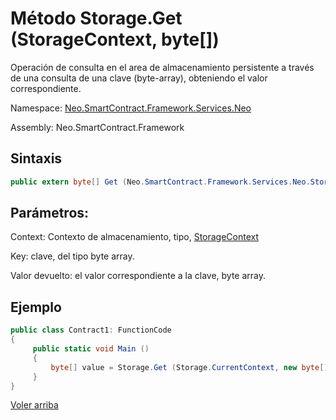 # Método Storage.Get (StorageContext, byte[])

Operación de consulta en el area de almacenamiento persistente a través de una consulta de una clave (byte-array), obteniendo
el valor correspondiente.

Namespace: [Neo.SmartContract.Framework.Services.Neo](../../neo.md)

Assembly: Neo.SmartContract.Framework

## Sintaxis

```c#
public extern byte[] Get (Neo.SmartContract.Framework.Services.Neo.StorageContext context, byte[] key)
```

## Parámetros:

Context: Contexto de almacenamiento, tipo, [StorageContext](../StorageContex.md)

Key: clave, del tipo byte array.

Valor devuelto: el valor correspondiente a la clave, byte array.

## Ejemplo

```c#
public class Contract1: FunctionCode
{
     public static void Main ()
     {
         byte[] value = Storage.Get (Storage.CurrentContext, new byte[] {0});
     }
}
```



[Voler arriba](../Storage.md)
